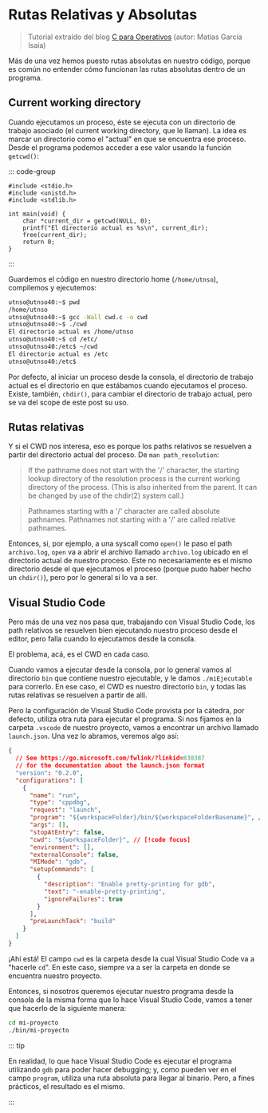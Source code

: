 # Rutas Relativas y Absolutas

> Tutorial extraído del blog
> [C para Operativos](https://faq.utnso.com.ar/guia-rutas)
> (autor: Matías García Isaia)

Más de una vez hemos puesto rutas absolutas en nuestro código, porque es común
no entender cómo funcionan las rutas absolutas dentro de un programa.

## Current working directory

Cuando ejecutamos un proceso, éste se ejecuta con un directorio de trabajo
asociado (el current working directory, que le llaman). La idea es marcar un
directorio como el "actual" en que se encuentra ese proceso. Desde el programa
podemos acceder a ese valor usando la función `getcwd()`:

::: code-group

```c:line-numbers [cwd.c]
#include <stdio.h>
#include <unistd.h>
#include <stdlib.h>

int main(void) {
    char *current_dir = getcwd(NULL, 0);
    printf("El directorio actual es %s\n", current_dir);
    free(current_dir);
    return 0;
}
```

:::

Guardemos el código en nuestro directorio home (`/home/utnso`), compilemos y
ejecutemos:

```bash
utnso@utnso40:~$ pwd
/home/utnso
utnso@utnso40:~$ gcc -Wall cwd.c -o cwd
utnso@utnso40:~$ ./cwd
El directorio actual es /home/utnso
utnso@utnso40:~$ cd /etc/
utnso@utnso40:/etc$ ~/cwd
El directorio actual es /etc
utnso@utnso40:/etc$
```

Por defecto, al iniciar un proceso desde la consola, el directorio de trabajo
actual es el directorio en que estábamos cuando ejecutamos el proceso. Existe,
también, `chdir()`, para cambiar el directorio de trabajo actual, pero se va del
scope de este post su uso.

## Rutas relativas

Y si el CWD nos interesa, eso es porque los paths relativos se resuelven a
partir del directorio actual del proceso. De `man path_resolution`:

> If the pathname does not start with the '/' character, the starting lookup
> directory of the resolution process is the current working directory of the
> process. (This is also inherited from the parent. It can be changed by use of
> the chdir(2) system call.)

> Pathnames starting with a '/' character are called absolute pathnames.
> Pathnames not starting with a '/' are called relative pathnames.

Entonces, si, por ejemplo, a una syscall como `open()` le paso el path
`archivo.log`, `open` va a abrir el archivo llamado `archivo.log` ubicado en el
directorio actual de nuestro proceso. Este no necesariamente es el mismo
directorio desde el que ejecutamos el proceso (porque pudo haber hecho un
`chdir()`), pero por lo general sí lo va a ser.

## Visual Studio Code

Pero más de una vez nos pasa que, trabajando con Visual Studio Code, los path
relativos se resuelven bien ejecutando nuestro proceso desde el editor, pero
falla cuando lo ejecutamos desde la consola.

El problema, acá, es el CWD en cada caso.

Cuando vamos a ejecutar desde la consola, por lo general vamos al directorio
`bin` que contiene nuestro ejecutable, y le damos `./miEjecutable` para
correrlo. En ese caso, el CWD es nuestro directorio `bin`, y todas las rutas
relativas se resuelven a partir de allí.

Pero la configuración de Visual Studio Code provista por la cátedra,
por defecto, utiliza otra ruta para ejecutar el programa. Si nos fijamos en la
carpeta `.vscode` de nuestro proyecto, vamos a encontrar un archivo llamado
`launch.json`. Una vez lo abramos, veremos algo así:

```json
{
  // See https://go.microsoft.com/fwlink/?linkid=830387
  // for the documentation about the launch.json format
  "version": "0.2.0",
  "configurations": [
    {
      "name": "run",
      "type": "cppdbg",
      "request": "launch",
      "program": "${workspaceFolder}/bin/${workspaceFolderBasename}", // [!code focus]
      "args": [],
      "stopAtEntry": false,
      "cwd": "${workspaceFolder}", // [!code focus]
      "environment": [],
      "externalConsole": false,
      "MIMode": "gdb",
      "setupCommands": [
        {
          "description": "Enable pretty-printing for gdb",
          "text": "-enable-pretty-printing",
          "ignoreFailures": true
        }
      ],
      "preLaunchTask": "build"
    }
  ]
}
```

¡Ahí está! El campo `cwd` es la carpeta desde la cual Visual Studio Code va a
"hacerle `cd`". En este caso, siempre va a ser la carpeta en donde se encuentra
nuestro proyecto.

Entonces, si nosotros queremos ejecutar nuestro programa desde la consola de la
misma forma que lo hace Visual Studio Code, vamos a tener que hacerlo de la
siguiente manera:

```bash
cd mi-proyecto
./bin/mi-proyecto
```

::: tip

En realidad, lo que hace Visual Studio Code es ejecutar el programa utilizando
`gdb` para poder hacer debugging; y, como pueden ver en el campo `program`,
utiliza una ruta absoluta para llegar al binario. Pero, a fines prácticos, el
resultado es el mismo.

:::

